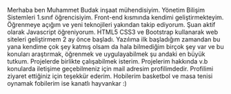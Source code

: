Merhaba ben Muhammet Budak inşaat mühendisiyim. Yönetim Bilişim Sistemleri 1.sınıf öğrencisiyim.
Front-end kısmında kendimi geliştirmekteyim. Öğrenmeye açığım ve yeni teknojileri yakından takip ediyorum.
Şuan aktif olarak Javascript öğreniyorum. HTML5 CSS3 ve Bootstrap kullanarak web siteleri geliştirmem 2 ay önce başladı.
Yazılıma ilk başladığım zamandan bu yana kendime çok şey katmış olsam da hala bilmediğim birçok şey var ve bu konuları
araştırmak, öğrenmek ve uygulayabilmek şu andaki en büyük tutkum.
Projelerde birlikte çalışabilmek isterim. Projelerim hakkında v.b konularda iletişime geçebilmeniz için
mail adresim profilimdedir.
Profilimi ziyaret ettiğiniz için teşekkür ederim.
Hobilerim basketbol ve masa tenisi oynamak fobilerim ise kanatlı hayvankar :)
